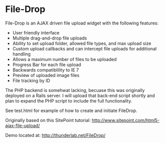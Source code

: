 # File-Drop
File-Drop is an AJAX driven file upload widget with the following features:

- User friendly interface
- Multiple drag-and-drop file uploads
- Ability to set upload folder, allowed file types, and max upload size
- Custom upload callbacks and can intercept file uploads for additional handling
- Allows a maximum number of files to be uploaded
- Progress Bar for each file upload
- Backwards compatiblility to IE 7
- Preview of uploaded image files
- File tracking by ID
 
The PHP backend is somehwat lacking, becuase this was originally deployed on a Rails server. I will upload that back-end 
script shortly and plan to expand the PHP script to include the full functionality.

See test.html for example of how to create and initiate FileDrop.

Originally based on this SitePoint tutorial: http://www.sitepoint.com/html5-ajax-file-upload/
 
Demo located at: http://thunderlab.net/FileDrop/
